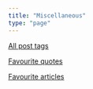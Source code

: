```yaml
---
title: "Miscellaneous"
type: "page"
---
```


[All post tags](/tags)

[Favourite quotes](/misc/fave-quotes) 

[Favourite articles](/misc/fave-articles) 
